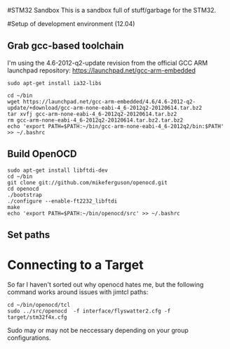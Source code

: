 #STM32 Sandbox
This is a sandbox full of stuff/garbage for the STM32.

#Setup of development environment (12.04)

## Grab gcc-based toolchain
I'm using the 4.6-2012-q2-update revision from the official GCC ARM launchpad repository:  https://launchpad.net/gcc-arm-embedded

```
sudo apt-get install ia32-libs

cd ~/bin
wget https://launchpad.net/gcc-arm-embedded/4.6/4.6-2012-q2-update/+download/gcc-arm-none-eabi-4_6-2012q2-20120614.tar.bz2
tar xvfj gcc-arm-none-eabi-4_6-2012q2-20120614.tar.bz2
rm gcc-arm-none-eabi-4_6-2012q2-20120614.tar.bz2.tar.bz2
echo 'export PATH=$PATH:~/bin/gcc-arm-none-eabi-4_6-2012q2/bin:$PATH' >> ~/.bashrc
```

## Build OpenOCD
```
sudo apt-get install libftdi-dev
cd ~/bin
git clone git://github.com/mikeferguson/openocd.git
cd openocd
./bootstrap
./configure --enable-ft2232_libftdi
make
echo 'export PATH=$PATH:~/bin/openocd/src' >> ~/.bashrc
```

## Set paths

# Connecting to a Target
So far I haven't sorted out why openocd hates me, but the following command
works around issues with jimtcl paths:

```
cd ~/bin/openocd/tcl
sudo ../src/openocd  -f interface/flyswatter2.cfg -f target/stm32f4x.cfg
```

Sudo may or may not be neccessary depending on your group configurations.

